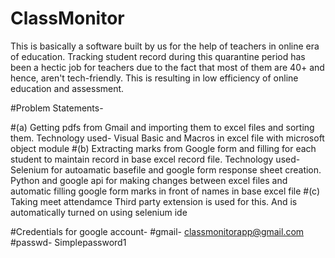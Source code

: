 # ClassMonitor
This is basically a software built by us for the help of teachers in online era of education. Tracking student record during this quarantine period has been a hectic job for teachers due to the fact that most of them are 40+ and hence, aren't tech-friendly. This is resulting in low efficiency of online education and assessment. 

 #Problem Statements-
 
#(a) Getting pdfs from Gmail and importing them to excel files and sorting them.
           Technology used- Visual Basic and Macros in excel file with microsoft object module
#(b) Extracting marks from Google form and filling for each student to maintain record in base excel record file.
           Technology used- Selenium for autoamatic basefile and google form response sheet creation. Python and google api for making changes between excel files and automatic filling google form marks in front of names in base excel file
#(c) Taking meet attendamce 
            Third party extension is used for this. And is automatically turned on using selenium ide
                

#Credentials for google account-
#gmail- classmonitorapp@gmail.com
#passwd- Simplepassword1






